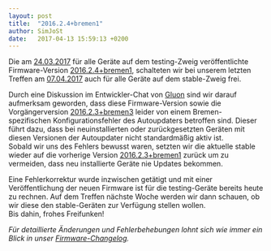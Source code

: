 ```yaml
---
layout: post
title:  "2016.2.4+bremen1"
author: SimJoSt
date:   2017-04-13 15:59:13 +0200
---
```

Die am [24.03.2017](https://bremen.freifunk.net/blog/2017/03/24/neue-stable-und-testing.html) für alle Geräte auf dem testing-Zweig veröffentlichte Firmware-Version [2016.2.4+bremen1](https://wiki.bremen.freifunk.net/Firmware/Changelog#freifunk-bremen-versionen_2016-2-4-bremen1), schalteten wir bei unserem letzten Treffen am [07.04.2017](https://wiki.bremen.freifunk.net/Treffen/2017_04_07#protokoll_firmware) auch für alle Geräte auf dem stable-Zweig frei.

Durch eine Diskussion im Entwickler-Chat von [Gluon](https://gluon.readthedocs.io/) sind wir darauf aufmerksam geworden, dass diese Firmware-Version sowie die Vorgängerversion [2016.2.3+bremen3](https://wiki.bremen.freifunk.net/Firmware/Changelog#freifunk-bremen-versionen_2016-2-3-bremen3) leider von einem Bremen-spezifischen Konfigurationsfehler des Autoupdaters betroffen sind. Dieser führt dazu, dass bei neuinstallierten oder zurückgesetzten Geräten mit diesen Versionen der Autoupdater nicht standardmäßig aktiv ist.  
Sobald wir uns des Fehlers bewusst waren, setzten wir die aktuelle stable wieder auf die vorherige Version [2016.2.3+bremen1](https://wiki.bremen.freifunk.net/Firmware/Changelog#freifunk-bremen-versionen_2016-2-3-bremen1) zurück um zu vermeiden, dass neu installierte Geräte nie Updates bekommen.

Eine Fehlerkorrektur wurde inzwischen getätigt und mit einer Veröffentlichung der neuen Firmware ist für die testing-Geräte bereits heute zu rechnen. Auf dem Treffen nächste Woche werden wir dann schauen, ob wir diese den stable-Geräten zur Verfügung stellen wollen.  
Bis dahin, frohes Freifunken!

*Für detaillierte Änderungen und Fehlerbehebungen lohnt sich wie immer ein Blick in unser [Firmware-Changelog](https://wiki.bremen.freifunk.net/Firmware/Changelog).*
